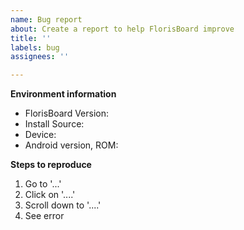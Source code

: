 ```yaml
---
name: Bug report
about: Create a report to help FlorisBoard improve
title: ''
labels: bug
assignees: ''

---
```


<!--
- Describe the bug in a short but concise way.
- If you have a screenshot or screen recording of the bug, link them at
  the end of this issue.
- Please search existing bug reports to avoid creating duplicates.
- Thank you for your help in making FlorisBoard better!
-->

**Environment information**
- FlorisBoard Version: <!-- e.g. 0.1.0 -->
- Install Source: <!-- Google PlayStore/F-Droid/GitHub/? -->
- Device: <!-- e.g. OnePlus 7T -->
- Android version, ROM: <!-- e.g. 10, Stock -->

**Steps to reproduce**
1. Go to '...'
2. Click on '....'
3. Scroll down to '....'
4. See error

<!-- (remove this line if you paste a log)
```
If applicable, paste the captured debug log here.
```
(remove this line if you paste a log) -->
